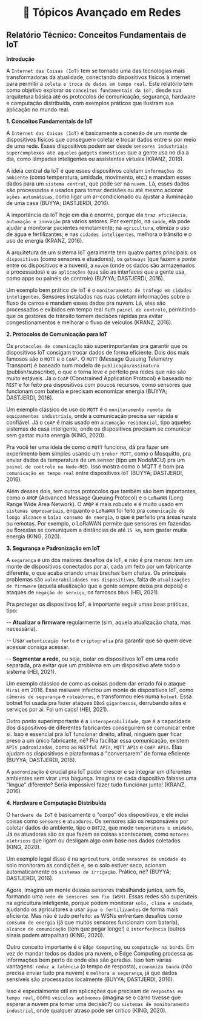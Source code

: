 <h1 align="center">🔗 Tópicos Avançado em Redes </h1>

<h2>Relatório Técnico: Conceitos Fundamentais de IoT</h2>

**Introdução**

A `Internet das Coisas (IoT)` tem se tornado uma das tecnologias mais transformadoras da atualidade, conectando dispositivos físicos à internet para permitir a `coleta e troca de dados em tempo real.` Este relatório tem como objetivo explorar os `conceitos fundamentais da IoT,` desde sua arquitetura básica até os protocolos de comunicação, segurança, hardware e computação distribuída, com exemplos práticos que ilustram sua aplicação no mundo real.

**1. Conceitos Fundamentais de IoT**
   
A `Internet das Coisas (IoT)` é basicamente a conexão de um monte de dispositivos físicos que conseguem coletar e trocar dados entre si por meio de uma rede. Esses dispositivos podem ser desde `sensores industriais supercomplexos até aqueles` `gadgets` `domésticos` que a gente usa no dia a dia, como lâmpadas inteligentes ou assistentes virtuais (KRANZ, 2016).

A ideia central da IoT é que esses dispositivos coletam `informações do ambiente` (como temperatura, umidade, movimento, etc.) e mandam esses dados para um `sistema central`, que pode ser na `nuvem.` Lá, esses dados são processados e usados para tomar decisões ou até mesmo acionar `ações automáticas`, como ligar um ar-condicionado ou ajustar a iluminação de uma casa (BUYYA; DASTJERDI, 2016).

A importância da IoT hoje em dia é enorme, porque ela `traz eficiência, automação e inovação` pra vários setores. Por exemplo, na `saúde`, ela pode ajudar a monitorar pacientes remotamente; na `agricultura`, otimiza o uso de água e fertilizantes; e nas `cidades inteligentes`, melhora o trânsito e o uso de energia (KRANZ, 2016).

A arquitetura de um sistema IoT geralmente tem quatro partes principais: os `dispositivos` (como sensores e atuadores), os `gateways` (que fazem a ponte entre os dispositivos e a nuvem), a `nuvem` (onde os dados são armazenados e processados) e as `aplicações` (que são as interfaces que a gente usa, como apps ou painéis de controle) (BUYYA; DASTJERDI, 2016).

Um exemplo bem prático de IoT é o `monitoramento de tráfego em cidades` `inteligentes`. Sensores instalados nas ruas coletam informações sobre o fluxo de carros e mandam esses dados pra nuvem. Lá, eles são processados e exibidos em tempo real num `painel de controle`, permitindo que os gestores de trânsito tomem decisões rápidas pra evitar congestionamentos e melhorar o fluxo de veículos (KRANZ, 2016).

**2. Protocolos de Comunicação para IoT**
   
Os `protocolos de comunicação` são superimportantes pra garantir que os dispositivos IoT consigam trocar dados de forma eficiente. Dois dos mais famosos são o `MQTT` e o `CoAP.` O `MQTT` (Message Queuing Telemetry Transport) é baseado num modelo de `publicação/assinatura` (publish/subscribe), o que o torna leve e perfeito pra redes que não são muito estáveis. Já o `CoAP` (Constrained Application Protocol) é baseado no `REST` e foi feito pra dispositivos com poucos recursos, como sensores que funcionam com bateria e precisam economizar energia (BUYYA; DASTJERDI, 2016).

Um exemplo clássico de uso do `MQTT` é o `monitoramento remoto de equipamentos industriais`, onde a comunicação precisa ser rápida e confiável. Já o `CoAP` é mais usado em `automação residencial`, tipo aqueles sistemas de casa inteligente, onde os dispositivos precisam se comunicar sem gastar muita energia (KING, 2020).

Pra você ter uma ideia de como o `MQTT` funciona, dá pra fazer um experimento bem simples usando um `broker MQTT`, como o Mosquitto, pra enviar dados de temperatura de um sensor (tipo um NodeMCU) pra um `painel de controle no Node-RED`. Isso mostra como o MQTT é bom pra `comunicação em tempo real` entre dispositivos IoT (BUYYA; DASTJERDI, 2016).

Além desses dois, tem outros protocolos que também são bem importantes, como o `AMQP` (Advanced Message Queuing Protocol) e o `LoRaWAN` (Long Range Wide Area Network). O `AMQP` é mais robusto e é muito usado em `sistemas empresariais`, enquanto o `LoRaWAN` foi feito pra `comunicação de longo alcance` e `baixo consumo de energia`, o que é perfeito pra áreas rurais ou remotas. Por exemplo, o LoRaWAN permite que sensores em fazendas ou florestas se comuniquem a distâncias de até `15 km`, sem gastar muita energia (KING, 2020).

**3. Segurança e Padronização em IoT**
   
A `segurança` é um dos maiores desafios da IoT, e não é pra menos: tem um monte de dispositivos conectados por aí, cada um feito por um fabricante diferente, o que acaba criando umas brechas bem chatas. Os principais problemas são `vulnerabilidades nos dispositivos`, falta de `atualizações de firmware` (aquela atualização que a gente sempre deixa pra depois) e ataques de `negação de serviço`, os famosos `DDoS` (HEI, 2021).

Pra proteger os dispositivos IoT, é importante seguir umas boas práticas, tipo:

-- **Atualizar o firmware** regularmente (sim, aquela atualização chata, mas necessária).

-- Usar `autenticação forte` e `criptografia` pra garantir que só quem deve acessar consiga acessar.

-- **Segmentar a rede,** ou seja, isolar os dispositivos IoT em uma rede separada, pra evitar que um problema em um dispositivo afete todo o sistema (HEI, 2021).

Um exemplo clássico de como as coisas podem dar errado foi o ataque `Mirai` em 2016. Esse malware infectou um monte de dispositivos IoT, como `câmeras de segurança` e `roteadores`, e transformou eles numa `botnet`. Essa botnet foi usada pra fazer ataques `DDoS` `gigantescos`, derrubando sites e serviços por aí. Foi um caos! (HEI, 2021).

Outro ponto superimportante é a `interoperabilidade`, que é a capacidade dos dispositivos de diferentes fabricantes conseguirem se comunicar entre si. Isso é essencial pra IoT funcionar direito, afinal, ninguém quer ficar preso a um único fabricante, né? Pra facilitar essa comunicação, existem `APIs padronizadas`, como as `RESTful APIs`, `MQTT APIs` e `CoAP APIs`. Elas ajudam os dispositivos e plataformas a "conversarem" de forma eficiente (BUYYA; DASTJERDI, 2016).

A `padronização` é crucial pra IoT poder crescer e se integrar em diferentes ambientes sem virar uma bagunça. Imagina se cada dispositivo falasse uma "língua" diferente? Seria impossível fazer tudo funcionar junto! (KRANZ, 2016).

**4. Hardware e Computação Distribuída**
   
O `hardware da IoT` é basicamente o "corpo" dos dispositivos, e ele inclui coisas como `sensores` e `atuadores`. Os sensores são os responsáveis por coletar dados do ambiente, tipo o `DHT22`, que mede `temperatura e umidade`. Já os atuadores são os que fazem as coisas acontecerem, como `motores elétricos` que ligam ou desligam algo com base nos dados coletados (KING, 2020).

Um exemplo legal disso é na `agricultura`, onde `sensores de umidade do` solo monitoram as condições e, se o solo estiver seco, acionam automaticamente os `sistemas de irrigação`. Prático, né? (BUYYA; DASTJERDI, 2016).

Agora, imagina um monte desses sensores trabalhando juntos, sem fio, formando uma `rede de sensores sem fio (WSN)`. Essas redes são superúteis na agricultura inteligente, porque podem monitorar `solo, clima e umidade`, ajudando os agricultores a usar `água e fertilizantes` de forma mais eficiente. Mas não é tudo perfeito: as WSNs enfrentam desafios como `consumo de energia` (já que muitos sensores funcionam com bateria), `alcance de comunicação` (tem que pegar longe!) e `interferência` (outros sinais podem atrapalhar) (KING, 2020).

Outro conceito importante é o `Edge Computing`, ou `computação na borda`. Em vez de mandar todos os dados pra nuvem, o Edge Computing processa as informações bem perto de onde elas são geradas. Isso tem várias vantagens: `reduz a latência` (o tempo de resposta), `economiza banda` (não precisa enviar tudo pra nuvem) e `melhora a segurança`, já que dados sensíveis são processados localmente (BUYYA; DASTJERDI, 2016).

Isso é especialmente útil em aplicações que precisam de `respostas em tempo real`, como `veículos autônomos` (imagina se o carro tivesse que esperar a nuvem pra tomar uma decisão?) ou `sistemas de monitoramento industrial`, onde qualquer atraso pode ser crítico (KING, 2020).


